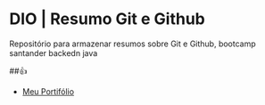 
# DIO | Resumo Git e Github

Repositório para armazenar resumos sobre Git e Github, bootcamp santander backedn java

##👍
- [Meu Portifólio](https://github.com/PauloCesarRM)
